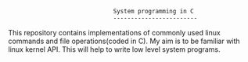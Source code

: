                                   System programming in C
                                  ------------------------
This repository contains implementations of commonly used linux commands and file operations(coded in C). My aim is to be familiar with linux kernel API. This will help to write low level system programs.
